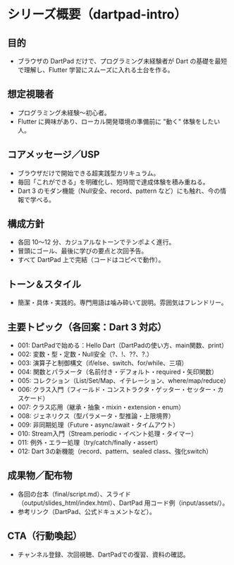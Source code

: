 # シリーズ概要（dartpad-intro）

## 目的
- ブラウザの DartPad だけで、プログラミング未経験者が Dart の基礎を最短で理解し、Flutter 学習にスムーズに入れる土台を作る。

## 想定視聴者
- プログラミング未経験〜初心者。
- Flutter に興味があり、ローカル開発環境の準備前に "動く" 体験をしたい人。

## コアメッセージ／USP
- ブラウザだけで開始できる超実践型カリキュラム。
- 毎回「これができる」を明確化し、短時間で達成体験を積み重ねる。
- Dart 3 のモダン機能（Null安全、record、pattern など）にも触れ、今の情報で学べる。

## 構成方針
- 各回 10〜12 分、カジュアルなトーンでテンポよく進行。
- 冒頭にゴール、最後に学びの要点と次回予告。
- すべて DartPad 上で完結（コードはコピペで動作）。

## トーン＆スタイル
- 簡潔・具体・実践的。専門用語は噛み砕いて説明。雰囲気はフレンドリー。

## 主要トピック（各回案：Dart 3 対応）
- 001: DartPadで始める：Hello Dart（DartPadの使い方、main関数、print）
- 002: 変数・型・定数・Null安全（?、!、??、?.）
- 003: 演算子と制御構文（if/else、switch、for/while、三項）
- 004: 関数とパラメータ（名前付き・デフォルト・required・矢印関数）
- 005: コレクション（List/Set/Map、イテレーション、where/map/reduce）
- 006: クラス入門（フィールド・コンストラクタ・ゲッター・セッター・カスケード）
- 007: クラス応用（継承・抽象・mixin・extension・enum）
- 008: ジェネリクス（型パラメータ・型推論・上限境界）
- 009: 非同期処理（Future・async/await・タイムアウト）
- 010: Stream入門（Stream.periodic・イベント処理・タイマー）
- 011: 例外・エラー処理（try/catch/finally・assert）
- 012: Dart 3の新機能（record、pattern、sealed class、強化switch）

## 成果物／配布物
- 各回の台本（final/script.md）、スライド（output/slides_html/index.html）、DartPad 用コード例（input/assets/）。
- 参考リンク（DartPad、公式ドキュメントなど）。

## CTA（行動喚起）
- チャンネル登録、次回視聴、DartPadでの復習、資料の確認。